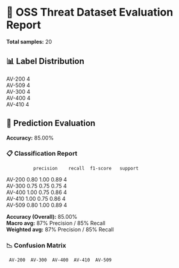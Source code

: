 # 🧾 OSS Threat Dataset Evaluation Report

**Total samples:** 20

## 📊 Label Distribution

AV-200    4  
AV-509    4  
AV-300    4  
AV-400    4  
AV-410    4  

## 🎯 Prediction Evaluation

**Accuracy:** 85.00%

### 📋 Classification Report

              precision    recall  f1-score   support  
AV-200       0.80         1.00      0.89         4  
AV-300       0.75         0.75      0.75         4  
AV-400       1.00         0.75      0.86         4  
AV-410       1.00         0.75      0.86         4  
AV-509       0.80         1.00      0.89         4  

**Accuracy (Overall):** 85.00%  
**Macro avg:** 87% Precision / 85% Recall  
**Weighted avg:** 87% Precision / 85% Recall

### 📉 Confusion Matrix

     AV-200  AV-300  AV-400  AV-410  AV-509  
